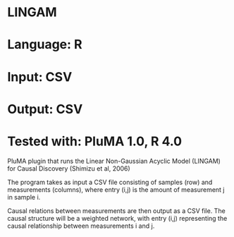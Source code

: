 # LINGAM
# Language: R
# Input: CSV
# Output: CSV
# Tested with: PluMA 1.0, R 4.0

PluMA plugin that runs the Linear Non-Gaussian Acyclic Model (LINGAM) for Causal Discovery (Shimizu et al, 2006)

The program takes as input a CSV file consisting of samples (row) and measurements (columns), where entry (i,j) is the amount of measurement j in sample i.

Causal relations between measurements are then output as a CSV file.  The causal structure will be a weighted network, with entry (i,j) representing the causal relationship between measurements i and j.
